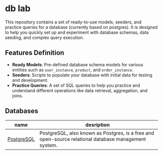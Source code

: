 # db lab

This repository contains a set of ready-to-use models, seeders, and practice queries for a database (currently based on postgres). It is designed to help you quickly set up and experiment with database schemas, data seeding, and complex query execution.

## Features Definition

- **Ready Models**: Pre-defined database schema models for various entities such as `user_instance`, `product`, and `order_instance`.
- **Seeders**: Scripts to populate your database with initial data for testing and development.
- **Practice Queries**: A set of SQL queries to help you practice and understand different operations like data retrieval, aggregation, and joins.

## Databases

| name | desription | 
| ---- | ---------- |
| [PostgreSQL](https://github.com/SirSaleh/db-lab/tree/main/Postgre) | PostgreSQL, also known as Postgres, is a free and open-source relational database management system.  |
